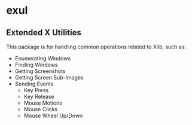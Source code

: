 # exul
## Extended X Utilities

This package is for handling common operations related to Xlib, such as:
- Enumerating Windows
- Finding Windows
- Getting Screenshots
- Getting Screen Sub-Images
- Sending Events
  - Key Press
  - Key Release
  - Mouse Motions
  - Mouse Clicks
  - Mouse Wheel Up/Down
